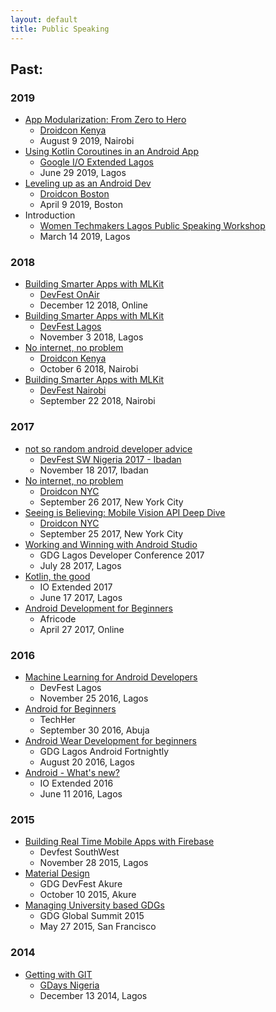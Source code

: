 ```yaml
---
layout: default
title: Public Speaking
---
```


<!--## Upcoming:-->
<!---->
<!--- Using Kotlin Coroutines in an Android App-->
<!--  - [Google I/O Extended Lagos](https://www.meetup.com/gdg-lagos/events/261679500/)-->
<!--  - June 29 2019, Lagos-->

## Past:
### 2019

- [App Modularization: From Zero to Hero](https://speakerdeck.com/moyheen/app-modularization-from-zero-to-hero)
  - [Droidcon Kenya](https://droidcon.co.ke/)
  - August 9 2019, Nairobi
- [Using Kotlin Coroutines in an Android App](https://codelabs.developers.google.com/codelabs/kotlin-coroutines)
  - [Google I/O Extended Lagos](https://www.meetup.com/gdg-lagos/events/261679500/)
  - June 29 2019, Lagos
- [Leveling up as an Android Dev](https://speakerdeck.com/moyheen/leveling-up-as-an-android-dev)
  - [Droidcon Boston](https://droidcon-boston.com/)
  - April 9 2019, Boston
- Introduction
  - [Women Techmakers Lagos Public Speaking Workshop](https://meetup.com/gdg-lagos/events/259355009/)
  - March 14 2019, Lagos
   
### 2018
   
- [Building Smarter Apps with MLKit](https://speakerdeck.com/moyheen/building-smarter-apps-with-mlkit)
    - [DevFest OnAir](https://devfest.withgoogle.com/events/devfestonair18#schedule)
    - December 12  2018, Online
- [Building Smarter Apps with MLKit](https://speakerdeck.com/moyheen/building-smarter-apps-with-mlkit)
  - [DevFest Lagos](https://meetup.com/gdg-lagos/events/255085499/)
  - November 3 2018, Lagos
- [No internet, no problem](https://slideshare.net/AnnyceDavis/no-internet-no-problem)
  - [Droidcon Kenya](https://droidcon.co.ke/)
  - October 6 2018, Nairobi
- [Building Smarter Apps with MLKit](https://speakerdeck.com/moyheen/building-smarter-apps-with-mlkit)
  - [DevFest Nairobi](https://meetup.com/GDG-Nairobi/events/252860861/)
  - September 22 2018, Nairobi
  
### 2017  

- [not so random android developer advice](https://speakerdeck.com/moyheen/not-so-random-android-developer-advice)
  - [DevFest SW Nigeria 2017 - Ibadan](https://eventbrite.com/e/devfest-sw-nigeria-2017-ibadan-tickets-38816981637)
  - November 18 2017, Ibadan
- [No internet, no problem](https://slideshare.net/AnnyceDavis/no-internet-no-problem)
  - [Droidcon NYC](https://nyc.droidcon.com/)
  - September 26 2017, New York City
- [Seeing is Believing: Mobile Vision API Deep Dive](https://speakerdeck.com/moyheen/seeing-is-believing-mobile-vision-api-deep-dive)
  - [Droidcon NYC](https://nyc.droidcon.com/)
  - September 25 2017, New York City
- [Working and Winning with Android Studio](https://speakerdeck.com/moyheen/working-and-winning-with-android-studio)
  - GDG Lagos Developer Conference 2017
  - July 28 2017, Lagos
- [Kotlin, the good](https://speakerdeck.com/moyheen/kotlin-the-good-1)
  - IO Extended 2017
  - June 17 2017, Lagos
- [Android Development for Beginners](https://speakerdeck.com/moyheen/android-development-for-beginners)
  - Africode
  - April 27 2017, Online
  
### 2016
  
- [Machine Learning for Android Developers](https://speakerdeck.com/moyheen/machine-learning-for-android-developers)
  - DevFest Lagos
  - November 25 2016, Lagos
- [Android for Beginners](https://speakerdeck.com/moyheen/android-for-beginners)
  - TechHer
  - September 30 2016, Abuja
- [Android Wear Development for beginners](https://speakerdeck.com/moyheen/android-wear-development-for-beginners)
  - GDG Lagos Android Fortnightly
  - August 20 2016, Lagos
- [Android - What's new?](https://speakerdeck.com/moyheen/android-whats-new)
  - IO Extended 2016
  - June 11 2016, Lagos
  
### 2015
  
- [Building Real Time Mobile Apps with Firebase](https://speakerdeck.com/moyheen/devfest-southwest-nigeria-firebase)
  - Devfest SouthWest
  - November 28 2015, Lagos
- [Material Design](https://speakerdeck.com/moyheen/material-design)
  - GDG DevFest Akure
  - October 10 2015, Akure
- [Managing University based GDGs](https://speakerdeck.com/moyheen/managing-university-based-gdgs)
  - GDG Global Summit 2015
  - May 27 2015, San Francisco
  
### 2014
  
- [Getting with GIT](https://speakerdeck.com/moyheen/getting-with-git)
  - [GDays Nigeria](https://eventbrite.com/e/gdays-nigeria-2014-developer-track-tickets-14569863855)
  - December 13 2014, Lagos
